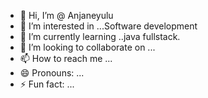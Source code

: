 - 👋 Hi, I’m @ Anjaneyulu
- 👀 I’m interested in ...Software development
- 🌱 I’m currently learning ..java fullstack.
- 💞️ I’m looking to collaborate on ...
- 📫 How to reach me ...
- 😄 Pronouns: ...
- ⚡ Fun fact: ...

<!--- is a ✨ special ✨ repository because its `README.md` (this file) appears on your GitHub profile.
You can click the Preview link to take a look at your changes.
--->

